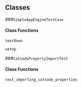 # 










## Classes
    
    
###`SimpleAppEngineTestCase`



        
#### Class Functions
            
            
`tearDown`


 
            
`setUp`


 
            

        

    
    
###`CatnadoPropertyImportTest`



        
#### Class Functions
            
            
`test_importing_catnado_properties`


 
            

        

    
